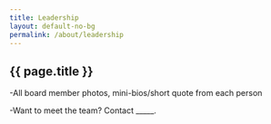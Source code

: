 ```yaml
---
title: Leadership
layout: default-no-bg
permalink: /about/leadership
---
```


## {{ page.title }}

-All board member photos, mini-bios/short quote from each person

-Want to meet the team? Contact _____.